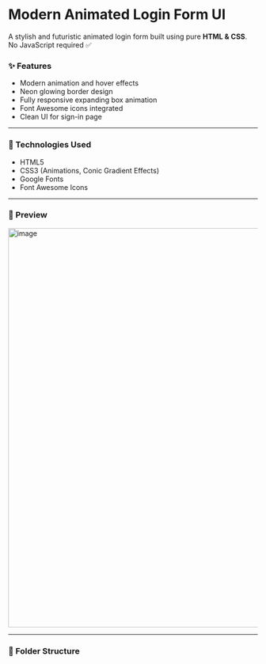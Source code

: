 # Modern Animated Login Form UI

A stylish and futuristic animated login form built using pure **HTML & CSS**.  
No JavaScript required ✅

### ✨ Features
- Modern animation and hover effects
- Neon glowing border design
- Fully responsive expanding box animation
- Font Awesome icons integrated
- Clean UI for sign-in page

---

### 🚀 Technologies Used
- HTML5
- CSS3 (Animations, Conic Gradient Effects)
- Google Fonts
- Font Awesome Icons

---

### 📸 Preview
<img width="1091" height="807" alt="image" src="https://github.com/user-attachments/assets/493beec3-df48-40e3-aac8-7a9ed47d8617" />


---

### 📂 Folder Structure
